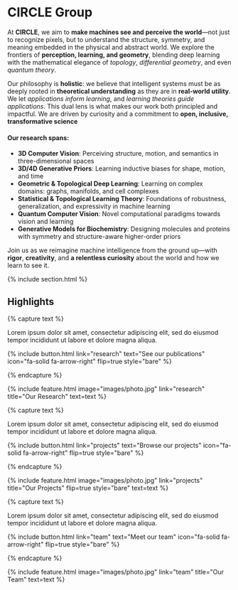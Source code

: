 ---
---

# CIRCLE Group
  <p>
    At <strong>CIRCLE</strong>, we aim to <strong>make machines see and perceive the world</strong>—not just to recognize pixels, but to understand the structure, symmetry, and meaning embedded in the physical and abstract world. We explore the frontiers of <strong>perception, learning, and geometry</strong>, blending deep learning with the mathematical elegance of <em>topology</em>, <em>differential geometry</em>, and even <em>quantum theory</em>.
  </p>

  <p>
    Our philosophy is <strong>holistic</strong>: we believe that intelligent systems must be as deeply rooted in <strong>theoretical understanding</strong> as they are in <strong>real-world utility</strong>. We let <em>applications inform learning</em>, and <em>learning theories guide applications</em>. This dual lens is what makes our work both principled and impactful. We are driven by curiosity and a commitment to <strong>open, inclusive, transformative science</strong>
  </p>

  <h4>Our research spans:</h4>
  <ul>
    <li><strong>3D Computer Vision</strong>: Perceiving structure, motion, and semantics in three-dimensional spaces</li>
    <li><strong>3D/4D Generative Priors</strong>: Learning inductive biases for shape, motion, and time</li>
    <li><strong>Geometric & Topological Deep Learning</strong>: Learning on complex domains: graphs, manifolds, and cell complexes</li>
    <li><strong>Statistical & Topological Learning Theory</strong>: Foundations of robustness, generalization, and expressivity in machine learning</li>
    <li><strong>Quantum Computer Vision</strong>: Novel computational paradigms towards vision and learning</li>
    <li><strong>Generative Models for Biochemistry</strong>: Designing molecules and proteins with symmetry and structure-aware higher-order priors</li>
  </ul>

  <p>
    Join us as we reimagine machine intelligence from the ground up—with <strong>rigor</strong>, <strong>creativity</strong>, and <strong>a relentless curiosity</strong> about the world and how we learn to see it.
  </p>

{% include section.html %}

## Highlights

{% capture text %}

Lorem ipsum dolor sit amet, consectetur adipiscing elit, sed do eiusmod tempor incididunt ut labore et dolore magna aliqua.

{%
  include button.html
  link="research"
  text="See our publications"
  icon="fa-solid fa-arrow-right"
  flip=true
  style="bare"
%}

{% endcapture %}

{%
  include feature.html
  image="images/photo.jpg"
  link="research"
  title="Our Research"
  text=text
%}

{% capture text %}

Lorem ipsum dolor sit amet, consectetur adipiscing elit, sed do eiusmod tempor incididunt ut labore et dolore magna aliqua.

{%
  include button.html
  link="projects"
  text="Browse our projects"
  icon="fa-solid fa-arrow-right"
  flip=true
  style="bare"
%}

{% endcapture %}

{%
  include feature.html
  image="images/photo.jpg"
  link="projects"
  title="Our Projects"
  flip=true
  style="bare"
  text=text
%}

{% capture text %}

Lorem ipsum dolor sit amet, consectetur adipiscing elit, sed do eiusmod tempor incididunt ut labore et dolore magna aliqua.

{%
  include button.html
  link="team"
  text="Meet our team"
  icon="fa-solid fa-arrow-right"
  flip=true
  style="bare"
%}

{% endcapture %}

{%
  include feature.html
  image="images/photo.jpg"
  link="team"
  title="Our Team"
  text=text
%}
